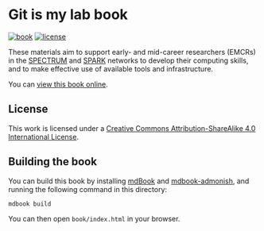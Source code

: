 # Git is my lab book

[![book](https://img.shields.io/badge/book-online-blue?logo=read-the-docs)][book]
[![license](https://img.shields.io/badge/License-CC%20BY--SA%204.0-lightgrey.svg)][license]

These materials aim to support
early- and mid-career researchers (EMCRs) in the
[SPECTRUM](https://www.spectrum.edu.au/) and [SPARK](https://www.spark.edu.au/) networks to develop their computing skills, and to make effective use of available tools and infrastructure.

You can [view this book online][book].

## License

This work is licensed under a [Creative Commons Attribution-ShareAlike 4.0 International License][license].

## Building the book

You can build this book by installing [mdBook](https://rust-lang.github.io/mdBook/) and [mdbook-admonish](https://github.com/tommilligan/mdbook-admonish/), and running the following command in this directory:

```shell
mdbook build
```

You can then open `book/index.html` in your browser.

[book]: https://robmoss.github.io/git-is-my-lab-book/
[license]: http://creativecommons.org/licenses/by-sa/4.0/
